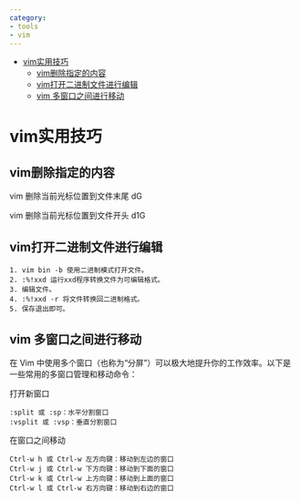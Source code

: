 ```yaml
---
category: 
- tools
- vim
---
```


- [vim实用技巧](#vim实用技巧)
  - [vim删除指定的内容](#vim删除指定的内容)
  - [vim打开二进制文件进行编辑](#vim打开二进制文件进行编辑)
  - [vim 多窗口之间进行移动](#vim-多窗口之间进行移动)


# vim实用技巧

## vim删除指定的内容

vim 删除当前光标位置到文件末尾   dG

vim 删除当前光标位置到文件开头   d1G


## vim打开二进制文件进行编辑

```shell
1. vim bin -b 使用二进制模式打开文件。
2. :%!xxd 运行xxd程序转换文件为可编辑格式。
3. 编辑文件。
4. :%!xxd -r 将文件转换回二进制格式。
5. 保存退出即可。
```

## vim 多窗口之间进行移动

在 Vim 中使用多个窗口（也称为“分屏”）可以极大地提升你的工作效率。以下是一些常用的多窗口管理和移动命令：

打开新窗口

```shell
:split 或 :sp：水平分割窗口
:vsplit 或 :vsp：垂直分割窗口
```
在窗口之间移动

```shell
Ctrl-w h 或 Ctrl-w 左方向键：移动到左边的窗口
Ctrl-w j 或 Ctrl-w 下方向键：移动到下面的窗口
Ctrl-w k 或 Ctrl-w 上方向键：移动到上面的窗口
Ctrl-w l 或 Ctrl-w 右方向键：移动到右边的窗口
```

